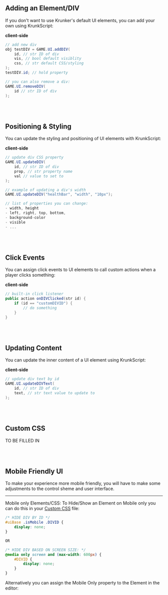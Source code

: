 ## Adding an Element/DIV

If you don't want to use Krunker's default UI elements, you can add your own using KrunkScript:

<p class="hidep"><strong class="client-side">client-side</strong></p>

```csharp
// add new div
obj testDIV = GAME.UI.addDIV(
    id, // str ID of div
    vis, // bool default visiblity
    css, // str default CSS/styling
);
testDIV.id; // hold property

// you can also remove a div:
GAME.UI.removeDIV(
    id // str ID of div
);
```

<br><br/>

## Positioning & Styling

You can update the styling and positioning of UI elements with KrunkScript:

<p class="hidep"><strong class="client-side">client-side</strong></p>

```csharp
// update div CSS property
GAME.UI.updateDIV(
    id, // str ID of div
    prop, // str property name
    val // value to set to
);

// example of updating a div's width
GAME.UI.updateDIV("healthBar", "width", "10px");

// list of properties you can change:
- width, height
- left, right, top, bottom,
- background-color
- visible
- ...
```

<br><br/>

## Click Events

You can assign click events to UI elements to call custom actions when a player clicks something:

<p class="hidep"><strong class="client-side">client-side</strong></p>

```csharp
// built-in click listener
public action onDIVClicked(str id) {
    if (id == "customDIVID") {
        // do something
    }
}
```

<br><br/>

## Updating Content

You can update the inner content of a UI element using KrunkScript:

<p class="hidep"><strong class="client-side">client-side</strong></p>

```csharp
// update div text by id
GAME.UI.updateDIVText(
    id, // str ID of div
    text, // str text value to update to
);
```

<br><br/>

## Custom CSS

TO BE FILLED IN

<br><br/>

## Mobile Friendly UI

To make your experience more mobile friendly, you will have to make some adjustments to the control sheme and user interface.

___

Mobile only Elements/CSS: To Hide/Show an Element on Mobile only you can do this in your [Custom CSS](./files/user_interface?id=custom-css) file:

```css
/* HIDE DIV BY ID */
#uiBase .isMobile .DIVID {
    display: none;
}

OR

/* HIDE DIV BASED ON SCREEN SIZE: */
@media only screen and (max-width: 600px) {
    #DIVID {
        display: none;
    }
}
```
Alternatively you can assign the Mobile Only property to the Element in the editor:
```css
```

<br><br/>

